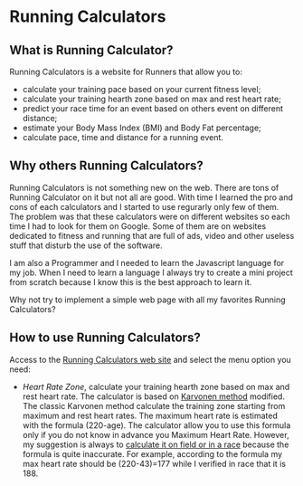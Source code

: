 # Running Calculators

## What is Running Calculator?

Running Calculators is a website for Runners that allow you to:

* calculate your training pace based on your current fitness level;
* calculate your training hearth zone based on max and rest heart rate;
* predict your race time for an event based on others event on different distance;
* estimate your Body Mass Index (BMI) and Body Fat percentage;
* calculate pace, time and distance for a running event.

## Why others Running Calculators?

Running Calculators is not something new on the web. There are tons of Running Calculator on it but not all are good. With time I learned the pro and cons of each calculators and I started to use regurarly only few of them. The problem was that these calculators were on different websites so each time I had to look for them on Google. Some of them are on websites dedicated to fitness and running that are full of ads, video and other useless stuff that disturb the use of the software.

I am also a Programmer and I needed to learn the Javascript language for my job. When I need to learn a language I always try to create a mini project from scratch because I know this is the best approach to learn it. 

Why not try to implement a simple web page with all my favorites Running Calculators?

## How to use Running Calculators?

Access to the [Running Calculators web site](https://runningcalculators.herokuapp.com/) and select the menu option you need:

* *Heart Rate Zone*, calculate your training hearth zone based on max and rest heart rate. The calculator is based on [Karvonen method](https://en.wikipedia.org/wiki/Heart_rate#Karvonen_method) modified. The classic Karvonen method calculate the training zone starting from maximum and rest heart rates. The maximum heart rate is estimated with the formula (220-age). The calculator allow you to use this formula only if you do not know in advance you Maximum Heart Rate. However, my suggestion is always to [calculate it on field or in a race](https://www.polar.com/blog/calculate-maximum-heart-rate-running/) because the formula is quite inaccurate. For example, according to the formula my max heart rate should be (220-43)=177 while I verified in race that it is 188.

